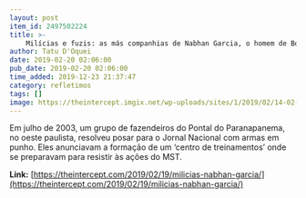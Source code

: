 ```yaml
---
layout: post
item_id: 2497502224
title: >-
    Milícias e fuzis: as más companhias de Nabhan Garcia, o homem de Bolsonaro para a reforma agrária
author: Tatu D'Oquei
date: 2019-02-20 02:06:00
pub_date: 2019-02-20 02:06:00
time_added: 2019-12-23 21:37:47
category: refletimos
tags: []
image: https://theintercept.imgix.net/wp-uploads/sites/1/2019/02/14-02-19-milicias-rurais-1550176678.jpg?auto=compress%2Cformat&q=90&fit=crop&w=1200&h=800
---
```


Em julho de 2003, um grupo de fazendeiros do Pontal do Paranapanema, no oeste paulista, resolveu posar para o Jornal Nacional com armas em punho. Eles anunciavam a formação de um ‘centro de treinamentos’ onde se preparavam para resistir às ações do MST.

**Link:** [https://theintercept.com/2019/02/19/milicias-nabhan-garcia/](https://theintercept.com/2019/02/19/milicias-nabhan-garcia/)

